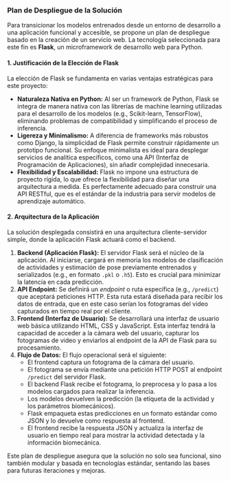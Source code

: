 ### **Plan de Despliegue de la Solución**

Para transicionar los modelos entrenados desde un entorno de desarrollo a una aplicación funcional y accesible, se propone un plan de despliegue basado en la creación de un servicio web. La tecnología seleccionada para este fin es **Flask**, un microframework de desarrollo web para Python.

#### **1. Justificación de la Elección de Flask**

La elección de Flask se fundamenta en varias ventajas estratégicas para este proyecto:

*   **Naturaleza Nativa en Python:** Al ser un framework de Python, Flask se integra de manera nativa con las librerías de machine learning utilizadas para el desarrollo de los modelos (e.g., Scikit-learn, TensorFlow), eliminando problemas de compatibilidad y simplificando el proceso de inferencia.
*   **Ligereza y Minimalismo:** A diferencia de frameworks más robustos como Django, la simplicidad de Flask permite construir rápidamente un prototipo funcional. Su enfoque minimalista es ideal para desplegar servicios de analítica específicos, como una API (Interfaz de Programación de Aplicaciones), sin añadir complejidad innecesaria.
*   **Flexibilidad y Escalabilidad:** Flask no impone una estructura de proyecto rígida, lo que ofrece la flexibilidad para diseñar una arquitectura a medida. Es perfectamente adecuado para construir una API RESTful, que es el estándar de la industria para servir modelos de aprendizaje automático.

#### **2. Arquitectura de la Aplicación**

La solución desplegada consistirá en una arquitectura cliente-servidor simple, donde la aplicación Flask actuará como el backend.

1.  **Backend (Aplicación Flask):** El servidor Flask será el núcleo de la aplicación. Al iniciarse, cargará en memoria los modelos de clasificación de actividades y estimación de pose previamente entrenados y serializados (e.g., en formato `.pkl` o `.h5`). Esto es crucial para minimizar la latencia en cada predicción.
2.  **API Endpoint:** Se definirá un *endpoint* o ruta específica (e.g., `/predict`) que aceptará peticiones HTTP. Esta ruta estará diseñada para recibir los datos de entrada, que en este caso serían los fotogramas del video capturados en tiempo real por el cliente.
3.  **Frontend (Interfaz de Usuario):** Se desarrollará una interfaz de usuario web básica utilizando HTML, CSS y JavaScript. Esta interfaz tendrá la capacidad de acceder a la cámara web del usuario, capturar los fotogramas de video y enviarlos al endpoint de la API de Flask para su procesamiento.
4.  **Flujo de Datos:** El flujo operacional será el siguiente:
    *   El frontend captura un fotograma de la cámara del usuario.
    *   El fotograma se envía mediante una petición HTTP POST al endpoint `/predict` del servidor Flask.
    *   El backend Flask recibe el fotograma, lo preprocesa y lo pasa a los modelos cargados para realizar la inferencia.
    *   Los modelos devuelven la predicción (la etiqueta de la actividad y los parámetros biomecánicos).
    *   Flask empaqueta estas predicciones en un formato estándar como JSON y lo devuelve como respuesta al frontend.
    *   El frontend recibe la respuesta JSON y actualiza la interfaz de usuario en tiempo real para mostrar la actividad detectada y la información biomecánica.

Este plan de despliegue asegura que la solución no solo sea funcional, sino también modular y basada en tecnologías estándar, sentando las bases para futuras iteraciones y mejoras.